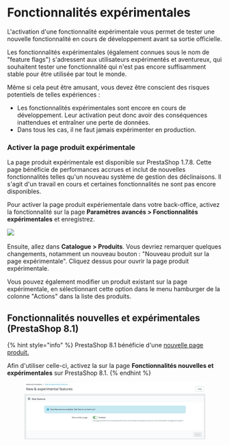 # Fonctionnalités expérimentales

L'activation d'une fonctionnalité expérimentale vous permet de tester une nouvelle fonctionnalité en cours de développement avant sa sortie officielle.

Les fonctionnalités expérimentales (également connues sous le nom de "feature flags") s'adressent aux utilisateurs expérimentés et aventureux, qui souhaitent tester une fonctionnalité qui n'est pas encore suffisamment stable pour être utilisée par tout le monde.

Même si cela peut être amusant, vous devez être conscient des risques potentiels de telles expériences :

* Les fonctionnalités expérimentales sont encore en cours de développement. Leur activation peut donc avoir des conséquences inattendues et entraîner une perte de données.
* Dans tous les cas, il ne faut jamais expérimenter en production.

### Activer la page produit expérimentale

La page produit expérimentale est disponible sur PrestaShop 1.7.8. Cette page bénéficie de performances accrues et inclut de nouvelles fonctionnalités telles qu'un nouveau système de gestion des déclinaisons. Il s'agit d'un travail en cours et certaines fonctionnalités ne sont pas encore disponibles.

Pour activer la page produit expériementale dans votre back-office, activez la fonctionnalité sur la page **Paramètres avancés > Fonctionnalités expérimentales** et enregistrez.

![](<../../../.gitbook/assets/image (46) (1).png>)

Ensuite, allez dans **Catalogue > Produits**. Vous devriez remarquer quelques changements, notamment un nouveau bouton : "Nouveau produit sur la page expérimentale". Cliquez dessus pour ouvrir la page produit expérimentale.

Vous pouvez également modifier un produit existant sur la page expérimentale, en sélectionnant cette option dans le menu hamburger de la colonne "Actions" dans la liste des produits.

## **Fonctionnalités nouvelles et expérimentales** (PrestaShop 8.1)

{% hint style="info" %}
PrestaShop 8.1 bénéficie d'une [nouvelle page produit.](../../vendre/gerer-catalogue/nouvelle-page-produits-prestashop-8.1.md)

Afin d'utiliser celle-ci, activez la sur la page **Fonctionnalités nouvelles et expérimentales** sur PrestaShop 8.1.
{% endhint %}

<figure><img src="../../../.gitbook/assets/image (5).png" alt=""><figcaption></figcaption></figure>
